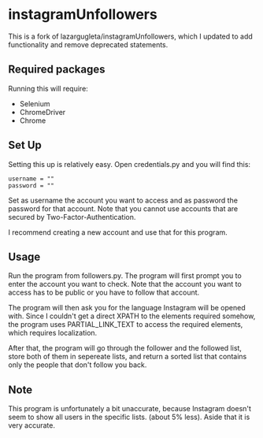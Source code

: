 # instagramUnfollowers
This is a fork of lazargugleta/instagramUnfollowers, which I updated to add functionality and remove deprecated statements.

## Required packages
Running this will require:
- Selenium
- ChromeDriver
- Chrome

## Set Up
Setting this up is relatively easy. Open credentials.py and you will find this:
```
username = ""
password = ""
```
Set as username the account you want to access and as password the password for that account.
Note that you cannot use accounts that are secured by Two-Factor-Authentication.

I recommend creating a new account and use that for this program.

## Usage
Run the program from followers.py.
The program will first prompt you to enter the account you want to check. Note that the account you want to access has to be public or you have to follow that account.

The program will then ask you for the language Instagram will be opened with. Since I couldn't get a direct XPATH to the elements required somehow, the program uses PARTIAL_LINK_TEXT to access the required elements, which requires localization.

After that, the program will go through the follower and the followed list, store both of them in sepereate lists, and return a sorted list that contains only the people that don't follow you back.

## Note
This program is unfortunately a bit unaccurate, because Instagram doesn't seem to show all users in the specific lists. (about 5% less). Aside that it is very accurate.
